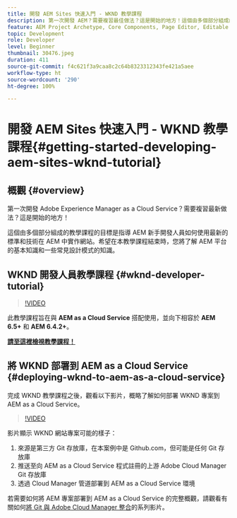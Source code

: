 ```yaml
---
title: 開發 AEM Sites 快速入門 - WKND 教學課程
description: 第一次開發 AEM？需要複習最佳做法？這是開始的地方！這個由多個部分組成的教學課程的目標是指導 AEM 新手開發人員如何使用最新的標準和技術在 AEM 中實作網站。
feature: AEM Project Archetype, Core Components, Page Editor, Editable Templates
topic: Development
role: Developer
level: Beginner
thumbnail: 30476.jpeg
duration: 411
source-git-commit: f4c621f3a9caa8c2c64b8323312343fe421a5aee
workflow-type: ht
source-wordcount: '290'
ht-degree: 100%

---
```



# 開發 AEM Sites 快速入門 - WKND 教學課程{#getting-started-developing-aem-sites-wknd-tutorial}

## 概觀 {#overview}

第一次開發 Adobe Experience Manager as a Cloud Service？需要複習最新做法？這是開始的地方！

這個由多個部分組成的教學課程的目標是指導 AEM 新手開發人員如何使用最新的標準和技術在 AEM 中實作網站。希望在本教學課程結束時，您將了解 AEM 平台的基本知識和一些常見設計模式的知識。

## WKND 開發人員教學課程 {#wknd-developer-tutorial}

>[!VIDEO](https://video.tv.adobe.com/v/30476?quality=12&learn=on)

此教學課程旨在與 **AEM as a Cloud Service** 搭配使用，並向下相容於 **AEM 6.5+** 和 **AEM 6.4.2+**。

**[請至這裡檢視教學課程！](https://experienceleague.adobe.com/docs/experience-manager-learn/getting-started-wknd-tutorial-develop/overview.html?lang=zh-Hant)**

## 將 WKND 部署到 AEM as a Cloud Service {#deploying-wknd-to-aem-as-a-cloud-service}

完成 WKND 教學課程之後，觀看以下影片，概略了解如何部署 WKND 專案到 AEM as a Cloud Service。

>[!VIDEO](https://video.tv.adobe.com/v/30191?quality=12&learn=on)

影片顯示 WKND 網站專案可能的樣子：

1. 來源是第三方 Git 存放庫，在本案例中是 Github.com，但可能是任何 Git 存放庫
2. 推送至向 AEM as a Cloud Service 程式註冊的上游 Adobe Cloud Manager Git 存放庫
3. 透過 Cloud Manager 管道部署到 AEM as a Cloud Service 環境

若需要如何將 AEM 專案部署到 AEM as a Cloud Service 的完整概觀，請觀看有關如何[將 Git 與 Adobe Cloud Manager 整合](https://docs.adobe.com/content/help/zh-hant/experience-manager-cloud-manager/using/managing-code/setup-cloud-manager-git-integration.html)的系列影片。
